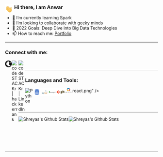 
### Hi there, I am Anwar <img align="left" alt="high" width="30px" height="30px" src="https://github.com/anwarshaikh078/anwarshaikh.me/blob/main/images/waving_hand.gif" />

- 🌱 I’m currently learning Spark
- 👯 I’m looking to collaborate with geeky minds
- 🥅 2022 Goals: Deep Dive into Big Data Technologies
- 📫 How to reach me: [Portfolio](http://anwarshaikh078.github.io/anwarshaikh.me)

---

### Connect with me:

[<img align="left" alt="codeSTACKr.com" width="22px" src="https://raw.githubusercontent.com/iconic/open-iconic/master/svg/globe.svg" />][website]
[<img align="left" alt="codeSTACKr | hackerrank" width="22px" src="https://cdn.jsdelivr.net/npm/simple-icons@v3/icons/hackerrank.svg" />][hackerrank]
[<img align="left" alt="codeSTACKr | LinkedIn" width="22px" src="https://cdn.jsdelivr.net/npm/simple-icons@v3/icons/linkedin.svg" />][linkedin]


<br />

---

### Languages and Tools:
<img align="left" alt="Python" width="26px" src="https://upload.wikimedia.org/wikipedia/commons/thumb/c/c3/Python-logo-notext.svg/600px-Python-logo-notext.svg.png" />

react.png" />
<img align="left" alt="SQL" width="26px" src="https://raw.githubusercontent.com/github/explore/80688e429a7d4ef2fca1e82350fe8e3517d3494d/topics/sql/sql.png" />
<img align="left" alt="MySQL" width="26px" src="https://raw.githubusercontent.com/github/explore/80688e429a7d4ef2fca1e82350fe8e3517d3494d/topics/mysql/mysql.png" />
<img align="left" alt="MongoDB" width="26px" src="https://raw.githubusercontent.com/github/explore/80688e429a7d4ef2fca1e82350fe8e3517d3494d/topics/mongodb/mongodb.png" />
<img align="left" alt="Git" width="26px" src="https://raw.githubusercontent.com/github/explore/80688e429a7d4ef2fca1e82350fe8e3517d3494d/topics/git/git.png" />
<img align="left" alt="GCP" width="26px" src="https://github.com/anwarshaikh078/anwarshaikh.me/blob/main/images/gcp.png" />

<br/>
<br/>

---

<img align="left" alt="Shreyas's Github Stats" src="https://github-readme-stats.vercel.app/api?username=anwarshaikh078&show_icons=true&hide_border=true&theme=light&hide_title=true&include_all_commits=true&count_private=true" />
<img align="left" alt="Shreyas's Github Stats" src="https://github-readme-stats.vercel.app/api/top-langs/?username=anwarshaikh078&hide_border=true&hide=Jupyter Notebook,HTML,CSS" />

</br>
</br>
</br>
</br>
</br>
</br>

---




[website]: http://anwarshaikh078.github.io/anwarshaikh.me
[hackerrank]: https://www.hackerrank.com/anwarshaikh078
[linkedin]: https://www.linkedin.com/in/anwarshaikh078/

<!--
**ShreyasSubhedar/ShreyasSubhedar** is a ✨ _special_ ✨ repository because its `README.md` (this file) appears on your GitHub profile.

Here are some ideas to get you started:
<img src="https://github.com/ShreyasSubhedar/ShreyasSubhedar/blob/master/waving_hand.gif" width="40px" height="40px">


[![ReadMe Card](https://github-readme-stats.vercel.app/api/pin/?username=shreyassubhedar&repo=DevOps-Scaling-Automation-In-Swarm)](https://github.com/ShreyasSubhedar/DevOps-Scaling-Automation-In-Swarm)


[![ReadMe Card](https://github-readme-stats.vercel.app/api/pin/?username=shreyassubhedar&repo=Github-Automation)](https://github.com/ShreyasSubhedar/Github-Automation)

- 🔭 I’m currently working on ...
- 🌱 I’m currently learning ...
- 👯 I’m looking to collaborate on ...
- 🤔 I’m looking for help with ...
- 💬 Ask me about ...
- 📫 How to reach me: ...
- 😄 Pronouns: ...
- ⚡ Fun fact: ...
-->
